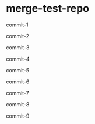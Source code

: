 # merge-test-repo

commit-1

commit-2

commit-3

commit-4

commit-5

commit-6

commit-7

commit-8

commit-9
